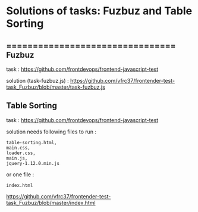 # Solutions of tasks: Fuzbuz and Table Sorting
================================
Fuzbuz
------
task : 
https://github.com/frontdevops/frontend-javascript-test

solution (task-fuzbuz.js) : 
https://github.com/vfrc37/frontender-test-task_Fuzbuz/blob/master/task-fuzbuz.js

Table Sorting
-------------
task : 
https://github.com/frontdevops/frontend-javascript-test

solution needs following files to run :

    table-sorting.html, 
    main.css, 
    loader.css, 
    main.js, 
    jquery-1.12.0.min.js

or one file :
    
    index.html
https://github.com/vfrc37/frontender-test-task_Fuzbuz/blob/master/index.html